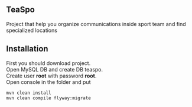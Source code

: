 ## TeaSpo
Project that help you organize communications inside sport team and find specialized locations

## Installation
First you should download project.<br/>
Open MySQL DB and create DB teaspo.<br/>
Create user <b>root</b> with password <b>root</b>.<br/>
Open console in the folder and put 
```
mvn clean install
mvn clean compile flyway:migrate
```
